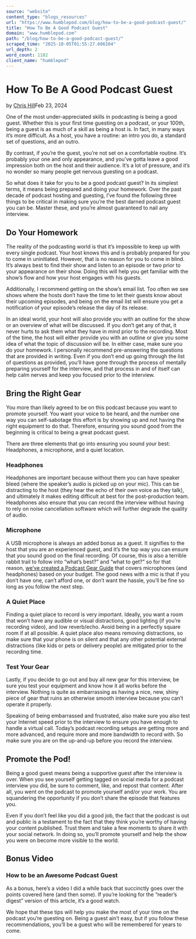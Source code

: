 ```yaml
---
source: "website"
content_type: "blogs_resources"
url: "https://www.humblepod.com/blog/how-to-be-a-good-podcast-guest/"
title: "How To Be A Good Podcast Guest"
domain: "www.humblepod.com"
path: "/blog/how-to-be-a-good-podcast-guest/"
scraped_time: "2025-10-05T01:55:27.606104"
url_depth: 2
word_count: 1182
client_name: "humblepod"
---
```


# How To Be A Good Podcast Guest

by [Chris Hill](https://www.humblepod.com/author/humblepod_rpp86n/ "Posts by Chris Hill")Feb 23, 2024

One of the most under-appreciated skills in podcasting is being a good guest. Whether this is your first time guesting on a podcast, or your 100th, being a guest is as much of a skill as being a host is. In fact, in many ways it’s more difficult. As a host, you have a routine: an intro you do, a standard set of questions, and an outro.

By contrast, if you’re the guest, you’re not set on a comfortable routine. It’s probably your one and only appearance, and you’ve gotta leave a good impression both on the host and their audience. It’s a lot of pressure, and it’s no wonder so many people get nervous guesting on a podcast.

So what does it take for you to be a good podcast guest? In its simplest terms, it means being prepared and doing your homework. Over the past decade of podcast hosting and guesting, I’ve found the following three things to be critical in making sure you’re the best darned podcast guest you can be. Master these, and you’re almost guaranteed to nail any interview.

## Do Your Homework

The reality of the podcasting world is that it’s impossible to keep up with every single podcast. Your host knows this and is probably prepared for you to come in uninitiated. However, that is no reason for you to come in blind. It’s always best to find their show and listen to an episode or two prior to your appearance on their show. Doing this will help you get familiar with the show’s flow and how your host engages with his guests.

Additionally, I recommend getting on the show’s email list. Too often we see shows where the hosts don’t have the time to let their guests know about their upcoming episodes, and being on the email list will ensure you get a notification of your episode’s release the day of its release.

In an ideal world, your host will also provide you with an outline for the show or an overview of what will be discussed. If you don’t get any of that, it never hurts to ask them what they have in mind prior to the recording. Most of the time, the host will either provide you with an outline or give you some idea of what the topic of discussion will be. In either case, make sure you do your homework. I personally recommend pre-answering the questions that are provided in writing. Even if you don’t end up going through the list of questions as provided, you’ll have gone through the process of mentally preparing yourself for the interview, and that process in and of itself can help calm nerves and keep you focused prior to the interview.

## Bring the Right Gear

You more than likely agreed to be on this podcast because you want to promote yourself. You want your voice to be heard, and the number one way you can self-sabotage this effort is by showing up and not having the right equipment to do that. Therefore, ensuring you sound good from the beginning is critical to being a great podcast guest.

There are three elements that go into ensuring you sound your best: Headphones, a microphone, and a quiet location.

### Headphones

Headphones are important because without them you can have speaker bleed (where the speaker’s audio is picked up on your mic). This can be distracting to the host (they hear the echo of their own voice as they talk), and ultimately it makes editing difficult at best for the post-production team. Headphones also ensure that you can record the interview without having to rely on noise cancellation software which will further degrade the quality of audio.

### Microphone

A USB microphone is always an added bonus as a guest. It signifies to the host that you are an experienced guest, and it’s the top way you can ensure that you sound good on the final recording. Of course, this is also a terrible rabbit trail to follow into “what’s best?” and “what to get?” so for that reason, [we’ve created a Podcast Gear Guide](https://www.humblepod.com/guides/podcast-gear-guide/) that covers microphones (and headphones) based on your budget. The good news with a mic is that if you don’t have one, can’t afford one, or don’t want the hassle, you’ll be fine so long as you follow the next step.

### A Quiet Place

Finding a quiet place to record is very important. Ideally, you want a room that won’t have any audible or visual distractions, good lighting (if you’re recording video), and low reverb/echo. Avoid being in a perfectly square room if at all possible. A quiet place also means removing distractions, so make sure that your phone is on silent and that any other potential external distractions (like kids or pets or delivery people) are mitigated prior to the recording time.

### Test Your Gear

Lastly, if you decide to go out and buy all new gear for this interview, be sure you test your equipment and know how it all works before the interview. Nothing is quite as embarrassing as having a nice, new, shiny piece of gear that ruins an otherwise smooth interview because you can’t operate it properly.

Speaking of being embarrassed and frustrated, also make sure you also test your Internet speed prior to the interview to ensure you have enough to handle a virtual call. Today’s podcast recording setups are getting more and more advanced, and require more and more bandwidth to record with. So make sure you are on the up-and-up before you record the interview.

## Promote the Pod!

Being a good guest means being a supportive guest after the interview is over. When you see yourself getting tagged on social media for a podcast interview you did, be sure to comment, like, and repost that content. After all, you went on the podcast to promote yourself and/or your work. You are squandering the opportunity if you don’t share the episode that features you.

Even if you don’t feel like you did a good job, the fact that the podcast is out and public is a testament to the fact that they think you’re worthy of having your content published. Trust them and take a few moments to share it with your social network. In doing so, you’ll promote yourself and help the show you were on become more visible to the world.

## Bonus Video

### How to be an Awesome Podcast Guest

As a bonus, here’s a video I did a while back that succinctly goes over the points covered here (and then some). If you’re looking for the “reader’s digest” version of this article, it’s a good watch.

We hope that these tips will help you make the most of your time on the podcast you’re guesting on. Being a guest ain’t easy, but if you follow these recommendations, you’ll be a guest who will be remembered for years to come.